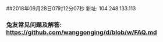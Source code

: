 ##2018年09月28日07时12分07秒 新址: 104.248.133.113
### 兔友常见问题及解答: https://github.com/wanggonging/d/blob/w/FAQ.md
